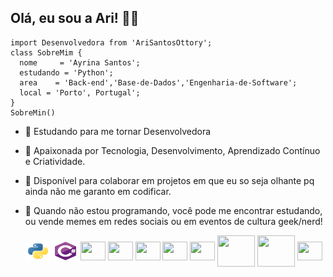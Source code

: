 ## Olá, eu sou a Ari! 👋🏾
```
import Desenvolvedora from 'AriSantosOttory';
class SobreMim {
  nome     = 'Ayrina Santos';
  estudando = 'Python';
  area    = 'Back-end','Base-de-Dados','Engenharia-de-Software';
  local = 'Porto', Portugal';
}
SobreMin()
```
- 🔭 Estudando para me tornar Desenvolvedora 
- 🌱 Apaixonada por Tecnologia, Desenvolvimento, Aprendizado Contínuo e Criatividade.
- 👯 Disponível para colaborar em projetos em que eu so seja olhante pq ainda não me garanto em codificar.
- 🤔  Quando não estou programando, você pode me encontrar estudando, ou vende memes em redes sociais ou em eventos de
   cultura geek/nerd!
  

  <img align="center" alt="Rafa-Python" height="30" width="40" src="https://raw.githubusercontent.com/devicons/devicon/master/icons/python/python-original.svg">
  <img align="center" alt="Rafa-Csharp" height="30" width="40" src="https://raw.githubusercontent.com/devicons/devicon/master/icons/csharp/csharp-original.svg">
  <img align =center alt height="30" width="40" src="https://cdn.jsdelivr.net/gh/devicons/devicon/icons/html5/html5-original-wordmark.svg" />
  <img align =center alt height="30" width="40" src="https://cdn.jsdelivr.net/gh/devicons/devicon/icons/css3/css3-original-wordmark.svg" />
  <img align =center alt height="30" width="40" src="https://cdn.jsdelivr.net/gh/devicons/devicon/icons/c/c-original.svg" />
  <img align =center alt height="30" width="40" src="https://cdn.jsdelivr.net/gh/devicons/devicon/icons/bootstrap/bootstrap-original.svg" />
  <img align =center alt height="30" width="40" src="https://cdn.jsdelivr.net/gh/devicons/devicon/icons/django/django-plain.svg" />
  <img align =center alt height="50" width="60" src="https://cdn.jsdelivr.net/gh/devicons/devicon/icons/sqlite/sqlite-original-wordmark.svg" />
  <img align =center alt height="50" width="60" src="https://cdn.jsdelivr.net/gh/devicons/devicon/icons/pycharm/pycharm-original-wordmark.svg" />
  <img align =center alt height="30" width="40" src="https://cdn.jsdelivr.net/gh/devicons/devicon/icons/vscode/vscode-original.svg" />


          
          
          
          
          
          
          
          


  
          
          

  


